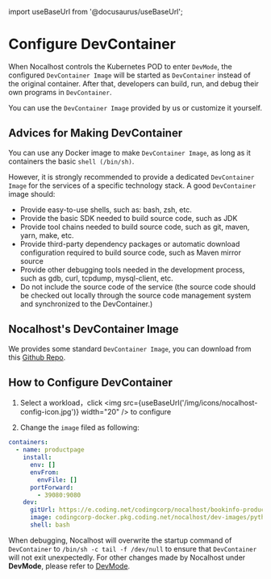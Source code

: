 import useBaseUrl from '@docusaurus/useBaseUrl';

# Configure DevContainer

When Nocalhost controls the Kubernetes POD to enter `DevMode`, the configured `DevContainer Image` will be started as `DevContainer` instead of the original container. After that, developers can build, run, and debug their own programs in `DevContainer`.

You can use the `DevContainer Image` provided by us or customize it yourself.

## Advices for Making DevContainer

You can use any Docker image to make `DevContainer Image`, as long as it containers the basic `shell (/bin/sh)`.

However, it is strongly recommended to provide a dedicated `DevContainer Image` for the services of a specific technology stack. A good `DevContainer` image should:

- Provide easy-to-use shells, such as: bash, zsh, etc.
- Provide the basic SDK needed to build source code, such as JDK
- Provide tool chains needed to build source code, such as git, maven, yarn, make, etc.
- Provide third-party dependency packages or automatic download configuration required to build source code, such as Maven mirror source
- Provide other debugging tools needed in the development process, such as gdb, curl, tcpdump, mysql-client, etc.
- Do not include the source code of the service (the source code should be checked out locally through the source code management system and synchronized to the DevContainer.)

## Nocalhost's DevContainer Image

We provides some standard `DevContainer Image`, you can download from this [Github Repo](https://github.com/nocalhost/dev-container).

## How to Configure DevContainer

1. Select a workload，click <img src={useBaseUrl('/img/icons/nocalhost-config-icon.jpg')} width="20" /> to configure

2. Change the  `image` filed as following:

```yml {11}
containers:
  - name: productpage
    install:
      env: []
      envFrom:
        envFile: []
      portForward:
        - 39080:9080
    dev:
      gitUrl: https://e.coding.net/codingcorp/nocalhost/bookinfo-productpage.git
      image: codingcorp-docker.pkg.coding.net/nocalhost/dev-images/python:3.7.7-slim-productpage
      shell: bash
```

When debugging, Nocalhost will overwrite the startup command of `DevContainer` to `/bin/sh -c tail -f /dev/null` to ensure that `DevContainer` will not exit unexpectedly. For other changes made by Nocalhost under **DevMode**, please refer to [DevMode](#).